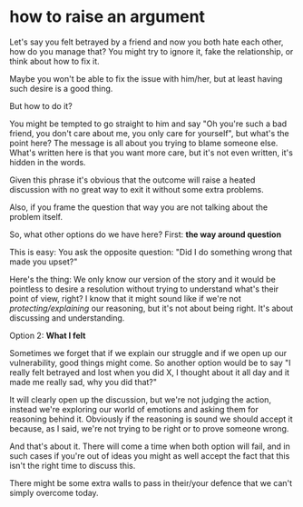 
# how to raise an argument

Let's say you felt betrayed by a friend and now you both hate each other, how do you manage that? You might try to ignore it, fake the relationship, or think about how to fix it.

Maybe you won't be able to fix the issue with him/her, but at least having such desire is a good thing.

But how to do it?

You might be tempted to go straight to him and say "Oh you're such a bad friend, you don't care about me, you only care for yourself", but what's the point here?
The message is all about you trying to blame someone else. What's written here is that you want more care, but it's not even written, it's hidden in the words. 

Given this phrase it's obvious that the outcome will raise a heated discussion with no great way to exit it without some extra problems.

Also, if you frame the question that way you are not talking about the problem itself.

So, what other options do we have here?
First: **the way around question**

This is easy: You ask the opposite question: "Did I do something wrong that made you upset?"

Here's the thing: We only know our version of the story and it would be pointless to desire a resolution without trying to understand what's their point of view, right?
I know that it might sound like if we're not _protecting/explaining_ our reasoning, but it's not about being right. It's about discussing and understanding.

Option 2: **What I felt**

Sometimes we forget that if we explain our struggle and if we open up our vulnerability, good things might come.
So another option would be to say "I really felt betrayed and lost when you did X, I thought about it all day and it made me really sad, why you did that?"

It will clearly open up the discussion, but we're not judging the action, instead we're exploring our world of emotions and asking them for reasoning behind it.
Obviously if the reasoning is sound we should accept it because, as I said, we're not trying to be right or to prove someone wrong.

And that's about it. 
There will come a time when both option will fail, and in such cases if you're out of ideas you might as well accept the fact that this isn't the right time to discuss this. 

There might be some extra walls to pass in their/your defence that we can't simply overcome today.
